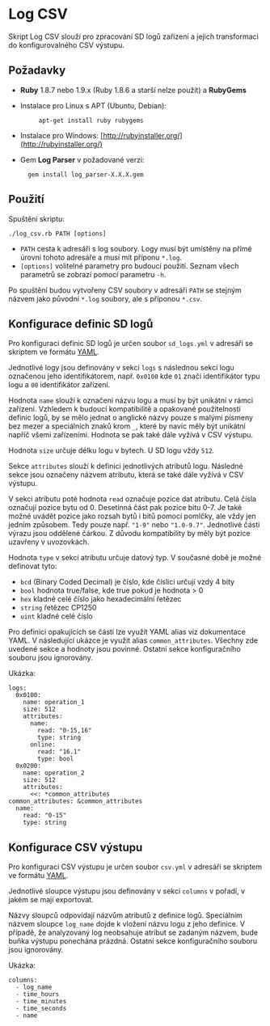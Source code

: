 Log CSV
=======

Skript Log CSV slouží pro zpracování SD logů zařízení a jejich transformaci do konfigurovalného CSV výstupu.

Požadavky
---------
* **Ruby** 1.8.7 nebo 1.9.x (Ruby 1.8.6 a starší nelze použít) a **RubyGems**
 * Instalace pro Linux s APT (Ubuntu, Debian):

			apt-get install ruby rubygems

 * Instalace pro Wíndows: [http://rubyinstaller.org/](http://rubyinstaller.org/)
* Gem **Log Parser** v požadované verzi:

		gem install log_parser-X.X.X.gem
	
Použití
-------

Spuštění skriptu:

	./log_csv.rb PATH [options]

* `PATH` cesta k adresáři s log soubory. Logy musí být umístěny na přímé úrovni tohoto adresáře a musí mít příponu `*.log`.
* `[options]` volitelné parametry pro budoucí použití. Seznam všech parametrů se zobrazí pomocí parametru `-h`.

Po spuštění budou vytvořeny CSV soubory v adresáři `PATH` se stejným názvem jako původní `*.log` soubory, ale s příponou `*.csv`.

Konfigurace definic SD logů
---------------------------

Pro konfiguraci definic SD logů je určen soubor `sd_logs.yml` v adresáři se skriptem ve formátu [YAML](http://www.yaml.org/).

Jednotlivé logy jsou definovány v sekci `logs` s následnou sekcí logu označenou jeho identifikátorem, např.
`0x0100` kde `01` značí identifikátor typu logu a `00` identifikátor zařízení.

Hodnota `name` slouží k označení názvu logu a musí by být unikátní v rámci zařízení.
Vzhledem k budoucí kompatibilitě a opakované použitelnosti definic logů, by se mělo jednat o anglické názvy pouze s malými písmeny
bez mezer a speciálních znaků krom `_`, které by navíc měly být unikátní napříč všemi zařízeními.
Hodnota se pak také dále vyžívá v CSV výstupu.

Hodnota `size` určuje délku logu v bytech. U SD logu vždy `512`.

Sekce `attributes` slouží k definici jednotlivých atributů logu.
Následné sekce jsou označeny názvem atributu, která se také dále vyžívá v CSV výstupu.

V sekci atributu poté hodnota `read` označuje pozice dat atributu. Celá čísla označují pozice bytu od 0.
Desetinná část pak pozice bitu 0-7. Je také možné uvádět pozice jako rozsah bytů i bitů pomocí pomlčky, ale vždy jen jedním způsobem.
Tedy pouze např. `"1-9"` nebo `"1.0-9.7"`.
Jednotlivé části výrazu jsou oddělené čárkou.
Z důvodu kompatibility by měly být pozice uzavřeny v uvozovkách.

Hodnota `type` v sekci atributu určuje datový typ. V současné době je možné definovat tyto:

* `bcd` (Binary Coded Decimal) je číslo, kde číslici určují vzdy 4 bity
* `bool` hodnota true/false, kde true pokud je hodnota > 0
* `hex` kladné celé číslo jako hexadecimální řetězec
* `string` řetězec CP1250
* `uint` kladné celé číslo

Pro definici opakujících se částí lze využít YAML alias viz dokumentace YAML. V následující ukázce je využit alias `common_attributes`.
Všechny zde uvedené sekce a hodnoty jsou povinné. Ostatní sekce konfiguračního souboru jsou ignorovány.

Ukázka:

	logs:
	  0x0100:
	    name: operation_1
	    size: 512
	    attributes:
	      name:
	        read: "0-15,16"
	        type: string
	      online:
	      	read: "16.1"
	      	type: bool
	  0x0200:
	    name: operation_2
	    size: 512
	    attributes:
	      <<: *common_attributes
	common_attributes: &common_attributes
      name:
        read: "0-15"
        type: string

Konfigurace CSV výstupu
-----------------------

Pro konfiguraci CSV výstupu je určen soubor `csv.yml` v adresáři se skriptem ve formátu [YAML](http://www.yaml.org/).

Jednotlivé sloupce výstupu jsou definovány v sekci `columns` v pořadí, v jakém se mají exportovat.

Názvy sloupců odpovídají názvům atributů z definice logů.
Speciálním názvem sloupce `log_name` dojde k vložení názvu logu z jeho definice.
V případě, že analyzovaný log neobsahuje atribut se zadaným názvem, bude buňka výstupu ponechána prázdná.
Ostatní sekce konfiguračního souboru jsou ignorovány.

Ukázka:

	columns:
	  - log_name
	  - time_hours
	  - time_minutes
	  - time_seconds
	  - name